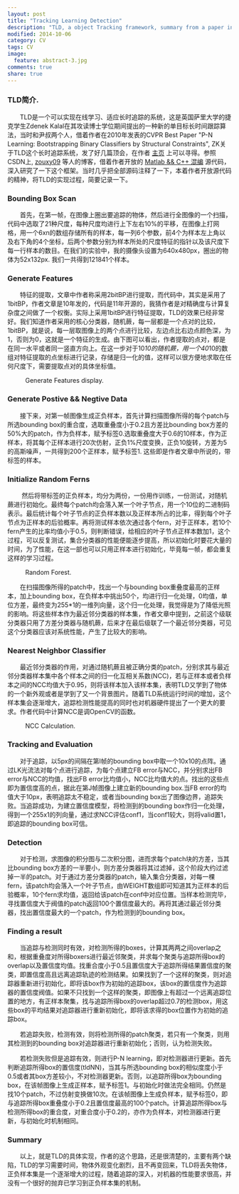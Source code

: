 ```yaml
---
layout: post
title: "Tracking Learning Detection"
description: "TLD, a object Tracking framework, summary from a paper in computer version."
modified: 2014-10-06
category: CV
tags: CV
image:
  feature: abstract-3.jpg
comments: true
share: true
---
```


### TLD简介.
&emsp;&emsp;TLD是一个可以实现在线学习、适应长时追踪的系统，这是英国萨里大学的捷克学生Zdenek Kalal在其攻读博士学位期间提出的一种新的单目标长时间跟踪算法，当时和尹叔两个人，借着作者在2010年发表的CVPR Best Paper "P-N Learning: Bootstrapping Binary Classifiers by Structural Constraints", ZK关于TLD这个长时追踪系统，发了好几篇顶会，在作者 [主页](http://personal.ee.surrey.ac.uk/Personal/Z.Kalal/) 上可以寻得。参照CSDN上, [zouxy09](http://blog.csdn.net/zouxy09/article/details/7893011) 等人的博客，借着作者开放的 [Matlab && C++ 混编](https://github.com/zk00006/OpenTLD) 源代码，深入研究了一下这个框架。当时几乎把全部源码注释了一下，本着作者开放源代码的精神，将TLD的实现过程，简要记录一下。

<!--more-->

### Bounding Box Scan
&emsp;&emsp;首先，在第一帧，在图像上圈出要追踪的物体，然后进行全图像的一个扫描，代码中选取了21种尺度，每种尺度均进行上下左右10%的平移，在图像上打网格，用一个6xn的数组存储所有的样本，每一列6个参数，前4个为样本左上角以及右下角的4个坐标，后两个参数分别为样本所处的尺度特征的指针以及该尺度下每一行样本的数目。在我们的实验中，我的摄像头设置为640x480px，圈出的物体为52x132px. 我们一共得到121841个样本。

### Generate Features
&emsp;&emsp;特征的提取，文章中作者称采用2bitBP进行提取，而代码中，其实是采用了1bitBP，作者文章是10年发的，代码是11年开源的，我猜作者是对精确度与计算复杂度之间做了一个权衡。实际上采用1bitBP进行特征提取，TLD的效果已经非常好。我们知道作者采用的核心分类器，随机蕨，每一层都是一个点对的比较，1bitBP，就是说，每一层取图像上的两个点进行比较，左边点比右边点颜色深，为1，否则为0，这就是一个特征的生成。由下图可以看出，作者提取的点对，都是在同一水平或者同一竖直方向上。在这一步对于10*10的随机蕨，用一个40*10的数组对特征提取的点坐标进行记录，存储是归一化的值，这样可以很方便地求取在任何尺度下，需要提取点对的具体坐标值。
<figure>
	<img src="http://mhs-blog.qiniudn.com/gene_f.png" alt="">
	<figcaption>Generate Features display.</figcaption>
</figure>

### Generate Postive && Negtive Data
&emsp;&emsp;接下来，对第一帧图像生成正负样本，首先计算扫描图像所得的每个patch与所选bounding box的重合度，选取重叠度小于0.2且方差比bounding box方差的50\%大的patch，作为负样本，赋予标签0.选取重叠度大于0.6的10样本，作为正样本，将其每个正样本进行20次仿射，正负1\%尺度变换，正负10旋转，方差为5的高斯噪声，一共得到200个正样本，赋予标签1. 这些即是作者文章中所说的，带标签的样本。

### Initialize Random Ferns
&emsp; &emsp;然后将带标签的正负样本，均分为两份，一份用作训练，一份测试，对随机蕨进行初始化。最终每个patch均会落入某一个叶子节点，用一个10位的二进制码表示。最后统计每个叶子节点的正负样本数以及正样本所占的比率，得到每个叶子节点为正样本的后验概率。再将测试样本依次通过各个fern，对于正样本，若10个fern产生的比率均值小于0.5，则判断错误，给相应的叶子节点正样本数加1，这个过程，可以反复测试，集合分类器的性能便能逐步提高，所以初始化时要花大量的时间，为了性能，在这一部也可以只用正样本进行初始化，毕竟每一帧，都会重复这样的学习过程。
<figure>
	<img src="http://mhs-blog.qiniudn.com/random_forest.png" alt="">
	<figcaption>Random Forest.</figcaption>
</figure>

&emsp;&emsp;在扫描图像所得的patch中，找出一个与bounding box重叠度最高的正样本，加上bounding box，在负样本中挑出50个，均进行归一化处理，0均值，单位方差，最终变为255*1的一维列向量，这个归一化处理，我觉得是为了降低光照的影响。将这些样本作为最近邻分类器的样本集，作者文章中提到，之前这个级联分类器只用了方差分类器与随机蕨，后来才在最后级联了一个最近邻分类器，可见这个分类器应该对系统性能，产生了比较大的影响。

### Nearest Neighbor Classifier
&emsp;&emsp;最近邻分类器的作用，对通过随机蕨且被正确分类的patch，分别求其与最近邻分类器样本集中各个样本之间的归一化互相关系数(NCC)，若与正样本或者负样本之间的NCC均值大于0.95，则将该样本加入该样本集，表明TLD又学到了物体的一个新外观或者是学到了又一个背景图片。随着TLD系统运行时间的增加，这个样本集会逐渐增大，追踪检测性能提高的同时也对机器硬件提出了一个更大的要求。作者代码中计算NCC是调OpenCV的函数。
<figure>
	<img src="http://mhs-blog.qiniudn.com/ncc.png" alt="">
	<figcaption>NCC Calculation.</figcaption>
</figure>

### Tracking and Evaluation
&emsp;&emsp;对于追踪，以5px的间隔在第I帧的bounding box中取一个10x10的点阵。通过LK光流法对每个点进行追踪，为每个点建立FB error与NCC，并分别求出FB error与NCC的均值，找出FB error比均值小，NCC比均值大的点。找出的这些点即为置信度高的点，据此在第J帧图像上建立新的bounding box.当FB error的均值大于10px，表明追踪太不稳定，或者当bounding box出了图像边界，追踪失败。当追踪成功，为建立置信度模型，将检测到的bounding box作归一化处理，得到一个255x1的列向量，通过求NCC评估conf1，当conf1较大，则将valid置1，即追踪的bounding box可信。

### Detection
&emsp;&emsp;对于检测，求图像的积分图与二次积分图，进而求每个patch块的方差，当其比bounding box方差的一半要小，则方差分类器将其过滤掉，这个阶段大约过滤掉一半的patch。对于通过方差分类器的patch，输入集合分类器，对每一棵fern，该patch均会落入一个叶子节点，由WEIGHT数组即可知道其为正样本的后验概率，10个fern求均值，返回给该patch在conf中对应位置。当样本检测完毕，寻找置信度大于阀值的patch返回100个置信度最大的。再将其通过最近邻分类器，找出置信度最大的一个patch，作为检测到的bounding box。

### Finding a result  
&emsp;&emsp;当追踪与检测同时有效，对检测所得的boxes，计算其两两之间overlap之和，根据重叠度对所得boxers进行最近邻聚类，并求每个聚类与追踪所得box的overlap以及置信度均值。找重合度小于0.5且置信度大于追踪所得结果置信度的聚类，即置信度高且远离追踪轨迹的检测结果。如果找到了一个这样的聚类，则对追踪器重新进行初始化，即将该box作为初始的追踪box，该box的置信度作为追踪器的置信度阀值。如果不只找到一个这样的聚类，即图像上有超过一个远离追踪位置的地方，有正样本聚集，找与追踪所得box的overlap超过0.7的检测box，用这些box的平均结果对追踪器进行重新初始化，即将该求得的box位置作为初始的追踪box。

&emsp;&emsp;若追踪失败，检测有效，则将检测所得的patch聚类，若只有一个聚类，则用其检测到的bounding box对追踪器进行重新初始化；否则，认为检测失败。

&emsp;&emsp;若检测失败但是追踪有效，则进行P-N learning，即对检测器进行更新。首先判断追踪所得box的置信度(tldNN)，当其与所选bounding box的相似度度小于0.5或者其box方差较小，不对检测器更新。否则，以追踪所得box为bounding box，在该帧图像上生成正样本，赋予标签1。与初始化时做法完全相同。仍然是找10个patch，不过仿射变换做10次。在该帧图像上生成负样本，赋予标签0，即与追踪所得box重叠度小于0.2且置信度最高的100个patch。计算追踪所得box与检测所得box的重合度，对重合度小于0.2的，亦作为负样本，对检测器进行更新，与初始化时机制相同。

### Summary
&emsp;&emsp;以上，就是TLD的具体实现，作者的这个思路，还是很清楚的，主要有两个缺陷，TLD的学习需要时间，物体外观变化剧烈，且不再变回来，TLD将丢失物体，正负样本集是一个逐渐增大的过程，随着追踪的深入，对机器的性能要求很高，并没有一个很好的抛弃已学习到正负样本集的机制。
